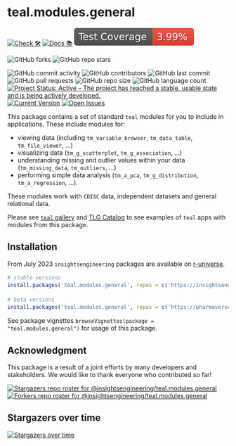 # teal.modules.general

<!-- start badges -->
[![Check 🛠](https://github.com/insightsengineering/teal.modules.general/actions/workflows/check.yaml/badge.svg)](https://insightsengineering.github.io/teal.modules.general/main/unit-test-report/)
[![Docs 📚](https://github.com/insightsengineering/teal.modules.general/actions/workflows/docs.yaml/badge.svg)](https://insightsengineering.github.io/teal.modules.general/)
[![Code Coverage 📔](https://raw.githubusercontent.com/insightsengineering/teal.modules.general/_xml_coverage_reports/data/main/badge.svg)](https://insightsengineering.github.io/teal.modules.general/main/coverage-report/)

![GitHub forks](https://img.shields.io/github/forks/insightsengineering/teal.modules.general?style=social)
![GitHub repo stars](https://img.shields.io/github/stars/insightsengineering/teal.modules.general?style=social)

![GitHub commit activity](https://img.shields.io/github/commit-activity/m/insightsengineering/teal.modules.general)
![GitHub contributors](https://img.shields.io/github/contributors/insightsengineering/teal.modules.general)
![GitHub last commit](https://img.shields.io/github/last-commit/insightsengineering/teal.modules.general)
![GitHub pull requests](https://img.shields.io/github/issues-pr/insightsengineering/teal.modules.general)
![GitHub repo size](https://img.shields.io/github/repo-size/insightsengineering/teal.modules.general)
![GitHub language count](https://img.shields.io/github/languages/count/insightsengineering/teal.modules.general)
[![Project Status: Active – The project has reached a stable, usable state and is being actively developed.](https://www.repostatus.org/badges/latest/active.svg)](https://www.repostatus.org/#active)
[![Current Version](https://img.shields.io/github/r-package/v/insightsengineering/teal.modules.general/main?color=purple\&label=package%20version)](https://github.com/insightsengineering/teal.modules.general/tree/main)
[![Open Issues](https://img.shields.io/github/issues-raw/insightsengineering/teal.modules.general?color=red\&label=open%20issues)](https://github.com/insightsengineering/teal.modules.general/issues?q=is%3Aissue+is%3Aopen+sort%3Aupdated-desc)
<!-- end badges -->

This package contains a set of standard `teal` modules for you to include in applications.
These include modules for:

<!-- markdownlint-disable MD007 MD030 -->
-   viewing data (including `tm_variable_browser`, `tm_data_table`, `tm_file_viewer`, ...)
-   visualizing data (`tm_g_scatterplot`, `tm_g_association`, ...)
-   understanding missing and outlier values within your data (`tm_missing_data`, `tm_outliers`, ...)
-   performing simple data analysis (`tm_a_pca`, `tm_g_distribution`, `tm_a_regression`, ...).
<!-- markdownlint-enable MD007 MD030 -->

These modules work with `CDISC` data, independent datasets and general relational data.

Please see [`teal` gallery](https://github.com/insightsengineering/teal.gallery) and [TLG Catalog](https://github.com/insightsengineering/tlg-catalog) to see examples of `teal` apps with modules from this package.

## Installation

From July 2023 `insightsengineering` packages are available on [r-universe](https://r-universe.dev/).

```r
# stable versions
install.packages('teal.modules.general', repos = c('https://insightsengineering.r-universe.dev', 'https://cloud.r-project.org'))

# beta versions
install.packages('teal.modules.general', repos = c('https://pharmaverse.r-universe.dev', 'https://cloud.r-project.org'))
```

See package vignettes `browseVignettes(package = "teal.modules.general")` for usage of this package.

## Acknowledgment

This package is a result of a joint efforts by many developers and stakeholders. We would like to thank everyone who contributed so far!

[![Stargazers repo roster for @insightsengineering/teal.modules.general](https://reporoster.com/stars/insightsengineering/teal.modules.general)](https://github.com/insightsengineering/teal.modules.general/stargazers)
[![Forkers repo roster for @insightsengineering/teal.modules.general](https://reporoster.com/forks/insightsengineering/teal.modules.general)](https://github.com/insightsengineering/teal.modules.general/network/members)

## Stargazers over time

[![Stargazers over time](https://starchart.cc/insightsengineering/teal.modules.general.svg)](https://starchart.cc/insightsengineering/teal.modules.general)
